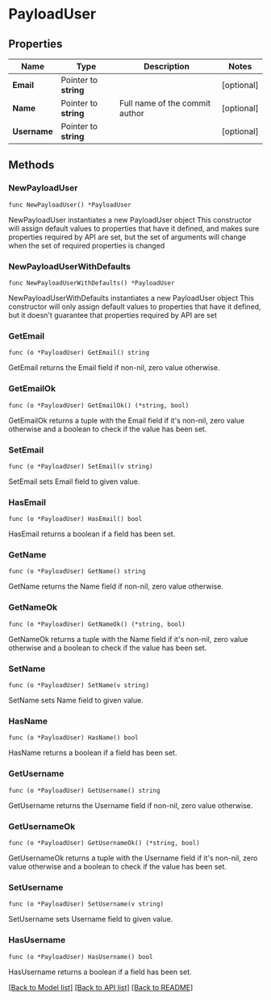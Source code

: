 # PayloadUser

## Properties

Name | Type | Description | Notes
------------ | ------------- | ------------- | -------------
**Email** | Pointer to **string** |  | [optional] 
**Name** | Pointer to **string** | Full name of the commit author | [optional] 
**Username** | Pointer to **string** |  | [optional] 

## Methods

### NewPayloadUser

`func NewPayloadUser() *PayloadUser`

NewPayloadUser instantiates a new PayloadUser object
This constructor will assign default values to properties that have it defined,
and makes sure properties required by API are set, but the set of arguments
will change when the set of required properties is changed

### NewPayloadUserWithDefaults

`func NewPayloadUserWithDefaults() *PayloadUser`

NewPayloadUserWithDefaults instantiates a new PayloadUser object
This constructor will only assign default values to properties that have it defined,
but it doesn't guarantee that properties required by API are set

### GetEmail

`func (o *PayloadUser) GetEmail() string`

GetEmail returns the Email field if non-nil, zero value otherwise.

### GetEmailOk

`func (o *PayloadUser) GetEmailOk() (*string, bool)`

GetEmailOk returns a tuple with the Email field if it's non-nil, zero value otherwise
and a boolean to check if the value has been set.

### SetEmail

`func (o *PayloadUser) SetEmail(v string)`

SetEmail sets Email field to given value.

### HasEmail

`func (o *PayloadUser) HasEmail() bool`

HasEmail returns a boolean if a field has been set.

### GetName

`func (o *PayloadUser) GetName() string`

GetName returns the Name field if non-nil, zero value otherwise.

### GetNameOk

`func (o *PayloadUser) GetNameOk() (*string, bool)`

GetNameOk returns a tuple with the Name field if it's non-nil, zero value otherwise
and a boolean to check if the value has been set.

### SetName

`func (o *PayloadUser) SetName(v string)`

SetName sets Name field to given value.

### HasName

`func (o *PayloadUser) HasName() bool`

HasName returns a boolean if a field has been set.

### GetUsername

`func (o *PayloadUser) GetUsername() string`

GetUsername returns the Username field if non-nil, zero value otherwise.

### GetUsernameOk

`func (o *PayloadUser) GetUsernameOk() (*string, bool)`

GetUsernameOk returns a tuple with the Username field if it's non-nil, zero value otherwise
and a boolean to check if the value has been set.

### SetUsername

`func (o *PayloadUser) SetUsername(v string)`

SetUsername sets Username field to given value.

### HasUsername

`func (o *PayloadUser) HasUsername() bool`

HasUsername returns a boolean if a field has been set.


[[Back to Model list]](../README.md#documentation-for-models) [[Back to API list]](../README.md#documentation-for-api-endpoints) [[Back to README]](../README.md)


